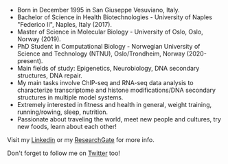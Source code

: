 - Born in December 1995 in San Giuseppe Vesuviano, Italy.
- Bachelor of Science in Health Biotechnologies - University of Naples "Federico II", Naples, Italy (2017).
- Master of Science in Molecular Biology - University of Oslo, Oslo, Norway (2019).
- PhD Student in Computational Biology - Norwegian University of Science and Technology (NTNU), Oslo/Trondheim, Norway (2020-present).
- Main fields of study: Epigenetics, Neurobiology, DNA secondary structures, DNA repair.
- My main tasks involve ChIP-seq and RNA-seq data analysis to characterize transcriptome and histone modifications/DNA secondary structures in multiple model systems.
- Extremely interested in fitness and health in general, weight training, running/rowing, sleep, nutrition. 
- Passionate about traveling the world, meet new people and cultures, try new foods, learn about each other! 

Visit my [Linkedin](https://www.linkedin.com/in/marco-pannone-618b69b1/) or my [ResearchGate](https://www.researchgate.net/profile/Marco-Pannone) for more info.

Don't forget to follow me on [Twitter](https://twitter.com/marcopannone95) too! 
